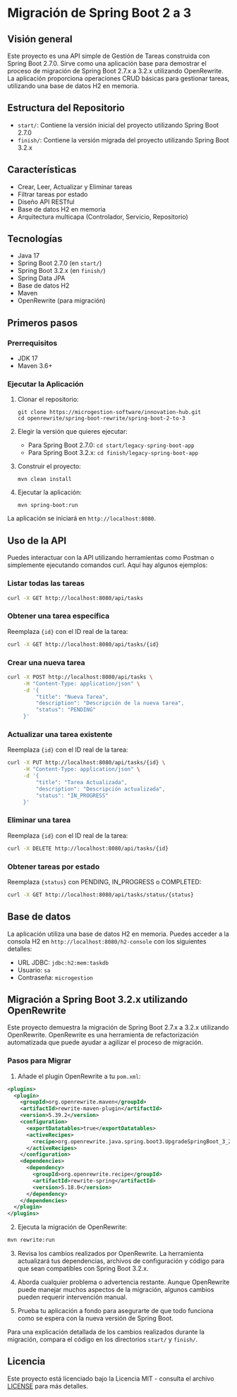 # Migración de Spring Boot 2 a 3

## Visión general

Este proyecto es una API simple de Gestión de Tareas construida con Spring Boot 2.7.0. Sirve como una aplicación base para demostrar el proceso de migración de Spring Boot 2.7.x a 3.2.x utilizando OpenRewrite. La aplicación proporciona operaciones CRUD básicas para gestionar tareas, utilizando una base de datos H2 en memoria.

## Estructura del Repositorio

- `start/`: Contiene la versión inicial del proyecto utilizando Spring Boot 2.7.0
- `finish/`: Contiene la versión migrada del proyecto utilizando Spring Boot 3.2.x

## Características

- Crear, Leer, Actualizar y Eliminar tareas
- Filtrar tareas por estado
- Diseño API RESTful
- Base de datos H2 en memoria
- Arquitectura multicapa (Controlador, Servicio, Repositorio)

## Tecnologías

- Java 17
- Spring Boot 2.7.0 (en `start/`)
- Spring Boot 3.2.x (en `finish/`)
- Spring Data JPA
- Base de datos H2
- Maven
- OpenRewrite (para migración)

## Primeros pasos

### Prerrequisitos

- JDK 17
- Maven 3.6+

### Ejecutar la Aplicación

1. Clonar el repositorio:
   ```
   git clone https://microgestion-software/innovation-hub.git
   cd openrewrite/spring-boot-rewrite/spring-boot-2-to-3
   ```

2. Elegir la versión que quieres ejecutar:
   - Para Spring Boot 2.7.0: `cd start/legacy-spring-boot-app`
   - Para Spring Boot 3.2.x: `cd finish/legacy-spring-boot-app`

3. Construir el proyecto:
   ```
   mvn clean install
   ```

4. Ejecutar la aplicación:
   ```
   mvn spring-boot:run
   ```

La aplicación se iniciará en `http://localhost:8080`.

## Uso de la API

Puedes interactuar con la API utilizando herramientas como Postman o simplemente ejecutando comandos curl. Aquí hay algunos ejemplos:

### Listar todas las tareas

```bash
curl -X GET http://localhost:8080/api/tasks
```

### Obtener una tarea específica

Reemplaza `{id}` con el ID real de la tarea:

```bash
curl -X GET http://localhost:8080/api/tasks/{id}
```

### Crear una nueva tarea

```bash
curl -X POST http://localhost:8080/api/tasks \
     -H "Content-Type: application/json" \
     -d '{
         "title": "Nueva Tarea",
         "description": "Descripción de la nueva tarea",
         "status": "PENDING"
     }'
```

### Actualizar una tarea existente

Reemplaza `{id}` con el ID real de la tarea:

```bash
curl -X PUT http://localhost:8080/api/tasks/{id} \
     -H "Content-Type: application/json" \
     -d '{
         "title": "Tarea Actualizada",
         "description": "Descripción actualizada",
         "status": "IN_PROGRESS"
     }'
```

### Eliminar una tarea

Reemplaza `{id}` con el ID real de la tarea:

```bash
curl -X DELETE http://localhost:8080/api/tasks/{id}
```

### Obtener tareas por estado

Reemplaza `{status}` con PENDING, IN_PROGRESS o COMPLETED:

```bash
curl -X GET http://localhost:8080/api/tasks/status/{status}
```

## Base de datos

La aplicación utiliza una base de datos H2 en memoria. Puedes acceder a la consola H2 en `http://localhost:8080/h2-console` con los siguientes detalles:

- URL JDBC: `jdbc:h2:mem:taskdb`
- Usuario: `sa`
- Contraseña: `microgestion`

## Migración a Spring Boot 3.2.x utilizando OpenRewrite

Este proyecto demuestra la migración de Spring Boot 2.7.x a 3.2.x utilizando OpenRewrite. OpenRewrite es una herramienta de refactorización automatizada que puede ayudar a agilizar el proceso de migración.

### Pasos para Migrar

1. Añade el plugin OpenRewrite a tu `pom.xml`:

```xml
<plugins>
  <plugin>
    <groupId>org.openrewrite.maven</groupId>
    <artifactId>rewrite-maven-plugin</artifactId>
    <version>5.39.2</version>
    <configuration>
      <exportDatatables>true</exportDatatables>
      <activeRecipes>
        <recipe>org.openrewrite.java.spring.boot3.UpgradeSpringBoot_3_2</recipe>
      </activeRecipes>
    </configuration>
    <dependencies>
      <dependency>
        <groupId>org.openrewrite.recipe</groupId>
        <artifactId>rewrite-spring</artifactId>
        <version>5.18.0</version>
      </dependency>
    </dependencies>
  </plugin>
</plugins>
```

2. Ejecuta la migración de OpenRewrite:

```bash
mvn rewrite:run
```

3. Revisa los cambios realizados por OpenRewrite. La herramienta actualizará tus dependencias, archivos de configuración y código para que sean compatibles con Spring Boot 3.2.x.

4. Aborda cualquier problema o advertencia restante. Aunque OpenRewrite puede manejar muchos aspectos de la migración, algunos cambios pueden requerir intervención manual.

5. Prueba tu aplicación a fondo para asegurarte de que todo funciona como se espera con la nueva versión de Spring Boot.

Para una explicación detallada de los cambios realizados durante la migración, compara el código en los directorios `start/` y `finish/`.

## Licencia

Este proyecto está licenciado bajo la Licencia MIT - consulta el archivo [LICENSE](../../../LICENSE) para más detalles.
